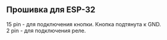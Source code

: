 <h2>Прошивка для ESP-32</h2>
<p>
15 pin - для подключения кнопки. Кнопка подтянута к GND.<br>
2 pin - для подключения реле.
</p>
